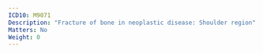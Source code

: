 ```yaml
---
ICD10: M9071
Description: "Fracture of bone in neoplastic disease: Shoulder region"
Matters: No
Weight: 0
---
```

